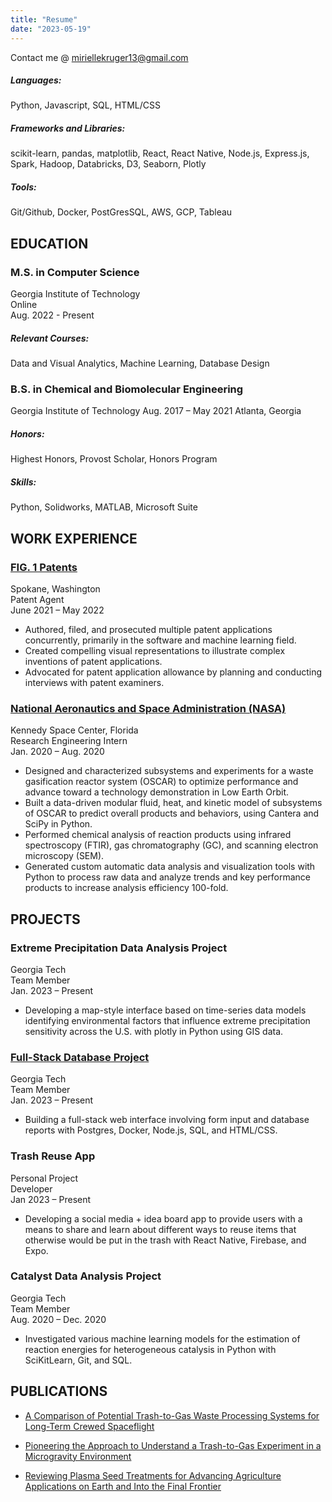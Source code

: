 ```yaml
---
title: "Resume"
date: "2023-05-19"
---
```


Contact me @ miriellekruger13@gmail.com 

#####  Languages:  
Python, Javascript, SQL, HTML/CSS
##### Frameworks and Libraries:  
scikit-learn, pandas, matplotlib, React, React Native, Node.js, Express.js, Spark, Hadoop, Databricks, D3, Seaborn, Plotly
##### Tools:  
Git/Github, Docker, PostGresSQL, AWS, GCP, Tableau 

## EDUCATION 
### M.S. in Computer Science	
Georgia Institute of Technology\
Online\
Aug. 2022 - Present
##### Relevant Courses: 
Data and Visual Analytics, Machine Learning, Database Design

### B.S. in Chemical and Biomolecular Engineering	
Georgia Institute of Technology 
Aug. 2017 – May 2021
Atlanta, Georgia 
##### Honors: 
Highest Honors, Provost Scholar, Honors Program                                                     
##### Skills: 
Python, Solidworks, MATLAB, Microsoft Suite

## WORK EXPERIENCE
### [FIG. 1 Patents](/posts/patents)
Spokane, Washington\
Patent Agent	\
June 2021 – May 2022
- Authored, filed, and prosecuted multiple patent applications concurrently, primarily in the software and machine learning field.
- Created compelling visual representations to illustrate complex inventions of patent applications. 
- Advocated for patent application allowance by planning and conducting interviews with patent examiners. 
### [National Aeronautics and Space Administration (NASA)](/posts/NASA)
Kennedy Space Center, Florida\
Research Engineering Intern	\
Jan. 2020 – Aug. 2020
- Designed and characterized subsystems and experiments for a waste gasification reactor system (OSCAR) to optimize performance and advance toward a technology demonstration in Low Earth Orbit.
- Built a data-driven modular fluid, heat, and kinetic model of subsystems of OSCAR to predict overall products and behaviors, using Cantera and SciPy in Python.
- Performed chemical analysis of reaction products using infrared spectroscopy (FTIR), gas chromatography (GC), and scanning electron microscopy (SEM). 
- Generated custom automatic data analysis and visualization tools with Python to process raw data and analyze trends and key performance products to increase analysis efficiency 100-fold. 
## PROJECTS
### Extreme Precipitation Data Analysis Project		
Georgia Tech\
Team Member	\
Jan. 2023 – Present
- Developing a map-style interface based on time-series data models identifying environmental factors that influence extreme precipitation​ sensitivity across the U.S. with plotly in Python using GIS data.
### [Full-Stack Database Project](/posts/databases)	
Georgia Tech\
Team Member\
Jan. 2023 – Present
- Building a full-stack web interface involving form input and database reports with Postgres, Docker, Node.js, SQL, and HTML/CSS.
### Trash Reuse App                               		            
Personal Project \
Developer	\
Jan 2023 – Present
- Developing a social media + idea board app to provide users with a means to share and learn about different ways to reuse items that otherwise would be put in the trash with React Native, Firebase, and Expo.
### Catalyst Data Analysis Project
Georgia Tech\
Team Member\
Aug. 2020 – Dec. 2020
- Investigated various machine learning models for the estimation of reaction energies for heterogeneous catalysis in Python with SciKitLearn, Git, and SQL.
## PUBLICATIONS 
- [A Comparison of Potential Trash-to-Gas Waste Processing Systems for Long-Term Crewed Spaceflight](https://ttu-ir.tdl.org/handle/2346/87234)

- [Pioneering the Approach to Understand a Trash-to-Gas Experiment in a Microgravity Environment](https://doi.org/10.2478/gsr-2021-0006)

- [Reviewing Plasma Seed Treatments for Advancing Agriculture Applications on Earth and Into the Final Frontier](https://doi.org/10.2478/gsr-2021-0011)
